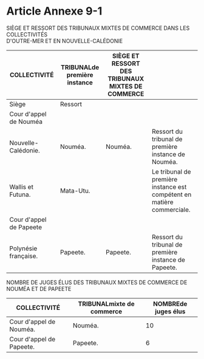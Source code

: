 # Article Annexe 9-1

SIÈGE ET RESSORT DES TRIBUNAUX MIXTES DE COMMERCE DANS LES COLLECTIVITÉS\
D'OUTRE-MER ET EN NOUVELLE-CALÉDONIE

| COLLECTIVITÉ | TRIBUNALde première instance | SIÈGE ET RESSORT DES TRIBUNAUX MIXTES DE COMMERCE | |
| --- | --- | --- | --- |
| Siège | Ressort |
| Cour d'appel de Nouméa |  |  |  |
| Nouvelle-Calédonie. | Nouméa. | Nouméa. | Ressort du tribunal de première instance de Nouméa. |
| Wallis et Futuna. | Mata-Utu. |  | Le tribunal de première instance est compétent en matière commerciale. |
| Cour d'appel de Papeete |  |  |  |
| Polynésie française. | Papeete. | Papeete. | Ressort du tribunal de première instance de Papeete. |

NOMBRE DE JUGES ÉLUS DES TRIBUNAUX MIXTES DE COMMERCE DE NOUMÉA ET DE PAPEETE

| COLLECTIVITÉ | TRIBUNALmixte de commerce | NOMBREde juges élus |
| --- | --- | --- |
| Cour d'appel de Nouméa. | Nouméa. | 10 |
| Cour d'appel de Papeete. | Papeete. | 6 |
